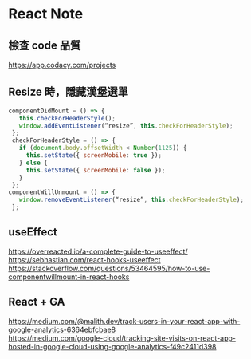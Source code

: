 # React Note
## 檢查 code 品質
https://app.codacy.com/projects
## Resize 時，隱藏漢堡選單
```js
componentDidMount = () => {
   this.checkForHeaderStyle();
   window.addEventListener(“resize”, this.checkForHeaderStyle);
 };
 checkForHeaderStyle = () => {
   if (document.body.offsetWidth < Number(1125)) {
     this.setState({ screenMobile: true });
   } else {
     this.setState({ screenMobile: false });
   }
 };
componentWillUnmount = () => {
   window.removeEventListener(“resize”, this.checkForHeaderStyle);
 };
```
## useEffect
https://overreacted.io/a-complete-guide-to-useeffect/  
https://sebhastian.com/react-hooks-useeffect  
https://stackoverflow.com/questions/53464595/how-to-use-componentwillmount-in-react-hooks  

## React + GA
https://medium.com/@malith.dev/track-users-in-your-react-app-with-google-analytics-6364ebfcbae8  
https://medium.com/google-cloud/tracking-site-visits-on-react-app-hosted-in-google-cloud-using-google-analytics-f49c2411d398  

